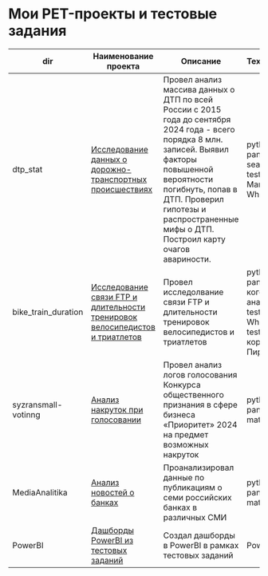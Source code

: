 # Мои PET-проекты и тестовые задания 


| dir    | Наименование проекта                | Описание                                                     | Технологии                                                         |
| ---- | ----------------------------------- | ------------------------------------------------------------ | ------------------------------------------------------------ |
| dtp_stat | [Исследование данных о дорожно-транспортных происшествиях](https://github.com/delffine/Pet-projects/tree/main/dtp_stat) |  Провел анализ массива данных о ДТП по всей России с 2015 года до сентября 2024 года - всего порядка 8 млн. записей. Выявил факторы повышенной вероятности погибнуть, попав в ДТП. Проверил гипотезы и распространенные мифы о ДТП. Построил карту очагов авариности. | python, pandas, seaborn, T-test, Z-test, Mann-Whitney test |
| bike_train_duration | [Исследование связи FTP и длительности тренировок велосипедистов и триатлетов](https://github.com/delffine/Pet-projects/tree/main/bike_train_duration) |  Провел исследолвание связи FTP и длительности тренировок велосипедистов и триатлетов | python, pandas, когортный анализ, T-test, Mann-Whitney test, корреляция Пирсена |
| syzransmall-votinng   | [Анализ накруток при голосовании](https://github.com/delffine/Pet-projects/tree/main/syzransmall-votinng) |  Провел анализ логов голосования Конкурса общественного признания в сфере бизнеса «Приоритет» 2024 на предмет возможных накруток | python, pandas, matplotlib |
| MediaAnalitika   | [Анализ новостей о банках](https://github.com/delffine/Pet-projects/tree/main/MediaAnalitika) | Проанализировал данные по публикациям о семи российских банках в различных СМИ | python, pandas, matplotlib |
| PowerBI   | [Дашборды PowerBI из тестовых заданий](https://github.com/delffine/Pet-projects/tree/main/PowerBI) | Создал дашборды в PowerBI в рамках тестовых заданий | PowerBI  |

